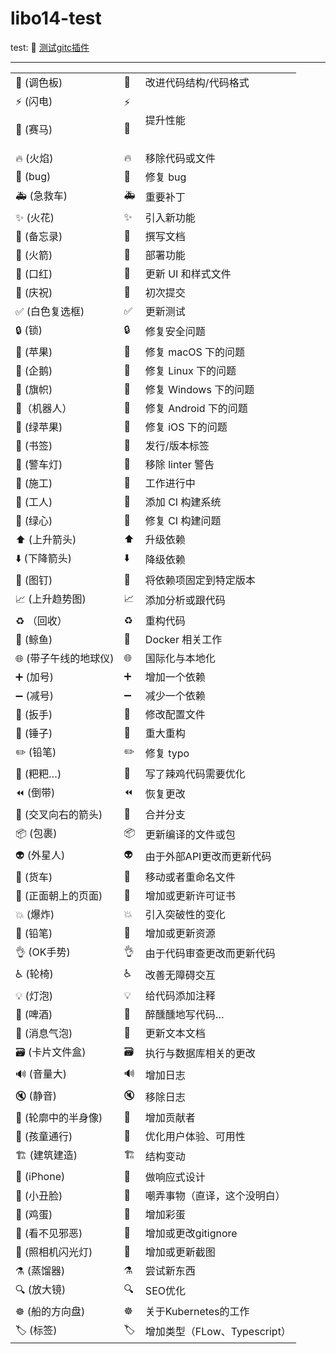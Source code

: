 # libo14-test

test: 🤡
[测试gitc插件](http://120.92.88.48/libo14/libo14-test)

---

|                      |                             |                              |
| -------------------- | --------------------------- | ---------------------------- |
| 🎨 (调色板)           | :art:                       | 改进代码结构/代码格式        |
| ⚡️ (闪电) <p>🐎 (赛马) | :zap:<p>:racehorse:         | 提升性能                     |
| 🔥 (火焰)             | :fire:                      | 移除代码或文件               |
| 🐛 (bug)              | :bug:                       | 修复 bug                     |
| 🚑 (急救车)           | :ambulance:                 | 重要补丁                     |
| ✨ (火花)             | :sparkles:                  | 引入新功能                   |
| 📝 (备忘录)           | :memo:                      | 撰写文档                     |
| 🚀 (火箭)             | :rocket:                    | 部署功能                     |
| 💄 (口红)             | :lipstick:                  | 更新 UI 和样式文件           |
| 🎉 (庆祝)             | :tada:                      | 初次提交                     |
| ✅ (白色复选框)       | :white_check_mark:          | 更新测试                     |
| 🔒 (锁)               | :lock:                      | 修复安全问题                 |
| 🍎 (苹果)             | :apple:                     | 修复 macOS 下的问题          |
| 🐧 (企鹅)             | :penguin:                   | 修复 Linux 下的问题          |
| 🏁 (旗帜)             | :checkered_flag:            | 修复 Windows 下的问题        |
| 🤖（机器人）          | :robot:                     | 修复 Android 下的问题        |
| 🍏 (绿苹果)           | :green_apple:               | 修复 iOS 下的问题            |
| 🔖 (书签)             | :bookmark:                  | 发行/版本标签                |
| 🚨 (警车灯)           | :rotating_light:            | 移除 linter 警告             |
| 🚧 (施工)             | :construction:              | 工作进行中                   |
| 👷 (工人)             | :construction_worker:       | 添加 CI 构建系统             |
| 💚 (绿心)             | :green_heart:               | 修复 CI 构建问题             |
| ⬆️ (上升箭头)         | :arrow_up:                  | 升级依赖                     |
| ⬇️ (下降箭头)         | :arrow_down:                | 降级依赖                     |
| 📌 (图钉)             | :pushpin:                   | 将依赖项固定到特定版本       |
| 📈 (上升趋势图)       | :chart_with_upwards_trend:  | 添加分析或跟代码             |
| ♻️ （回收）           | :recycle:                   | 重构代码                     |
| 🐳 (鲸鱼)             | :whale:                     | Docker 相关工作              |
| 🌐 (带子午线的地球仪) | :globe_with_meridians:      | 国际化与本地化               |
| ➕ (加号)             | :heavy_plus_sign:           | 增加一个依赖                 |
| ➖ (减号)             | :heavy_minus_sign:          | 减少一个依赖                 |
| 🔧 (扳手)             | :wrench:                    | 修改配置文件                 |
| 🔨 (锤子)             | :hammer:                    | 重大重构                     |
| ✏️ (铅笔)             | :pencil2:                   | 修复 typo                    |
| 💩 (粑粑…)            | :poop:                      | 写了辣鸡代码需要优化         |
| ⏪ (倒带)             | :rewind:                    | 恢复更改                     |
| 🔀 (交叉向右的箭头)   | :twisted_rightwards_arrows: | 合并分支                     |
| 📦 (包裹)             | :package:                   | 更新编译的文件或包           |
| 👽 (外星人)           | :alien:                     | 由于外部API更改而更新代码    |
| 🚚 (货车)             | :truck:                     | 移动或者重命名文件           |
| 📄 (正面朝上的页面)   | :page_facing_up:            | 增加或更新许可证书           |
| 💥 (爆炸)             | :boom:                      | 引入突破性的变化             |
| 🍱 (铅笔)             | :bento:                     | 增加或更新资源               |
| 👌 (OK手势)           | :ok_hand:                   | 由于代码审查更改而更新代码   |
| ♿️ (轮椅)             | :wheelchair:                | 改善无障碍交互               |
| 💡 (灯泡)             | :bulb:                      | 给代码添加注释               |
| 🍻 (啤酒)             | :beers:                     | 醉醺醺地写代码…              |
| 💬 (消息气泡)         | :speech_balloon:            | 更新文本文档                 |
| 🗃 (卡片文件盒)       | :card_file_box:             | 执行与数据库相关的更改       |
| 🔊 (音量大)           | :loud_sound:                | 增加日志                     |
| 🔇 (静音)             | :mute:                      | 移除日志                     |
| 👥 (轮廓中的半身像)   | :busts_in_silhouette:       | 增加贡献者                   |
| 🚸 (孩童通行)         | :children_crossing:         | 优化用户体验、可用性         |
| 🏗 (建筑建造)         | :building_construction:     | 结构变动                     |
| 📱 (iPhone)           | :iphone:                    | 做响应式设计                 |
| 🤡 (小丑脸)           | :clown_face:                | 嘲弄事物（直译，这个没明白） |
| 🥚 (鸡蛋)             | :egg:                       | 增加彩蛋                     |
| 🙈 (看不见邪恶)       | :see_no_evil:               | 增加或更改gitignore          |
| 📸 (照相机闪光灯)     | :camera_flash:              | 增加或更新截图               |
| ⚗️ (蒸馏器)           | :alembic:                   | 尝试新东西                   |
| 🔍 (放大镜)           | :mag:                       | SEO优化                      |
| ☸️ (船的方向盘)       | :wheel_of_dharma:           | 关于Kubernetes的工作         |
| 🏷 (标签)             | :label:                     | 增加类型（FLow、Typescript） |
